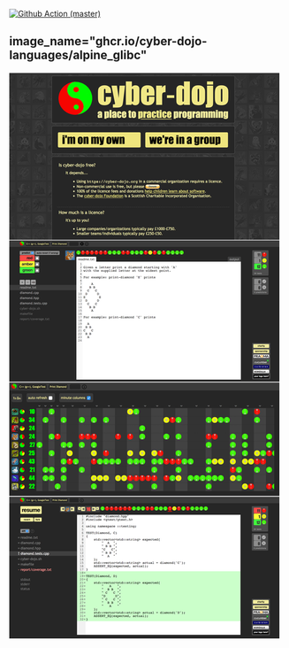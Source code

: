 [![Github Action (master)](https://github.com/cyber-dojo-languages/alpine-glibc/actions/workflows/main.yml/badge.svg)](https://github.com/cyber-dojo-languages/alpine-glibc/actions)

## image_name="ghcr.io/cyber-dojo-languages/alpine_glibc"

![cyber-dojo.org home page](https://github.com/cyber-dojo/cyber-dojo/blob/master/shared/home_page_snapshot.png)
